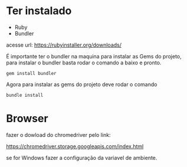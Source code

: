 # Ter instalado 

- Ruby
- Bundler 

acesse url: https://rubyinstaller.org/downloads/

É importante ter o bundler na maquina para instalar as Gems do projeto, 
para instalar o bundler basta rodar o comando a baixo e pronto. 

````
gem install bundler
````

Agora para instalar as gems do projeto 
deve rodar o comando 

````
bundle install
````

# Browser

fazer o dowload do chromedriver pelo link:

https://chromedriver.storage.googleapis.com/index.html

se for Windows fazer a configuração da variavel de ambiente. 
